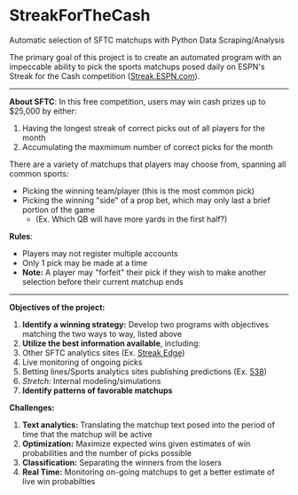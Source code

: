 # StreakForTheCash
Automatic selection of SFTC matchups with Python Data Scraping/Analysis

The primary goal of this project is to create an automated program with an impeccable ability to pick the sports matchups posed daily on ESPN's Streak for the Cash competition ([Streak.ESPN.com](https://www.streak.espn.com)).

- - - -

__About SFTC__:
In this free competition, users may win cash prizes up to $25,000 by either:

1. Having the longest streak of correct picks out of all players for the month
2. Accumulating the maxmimum number of correct picks for the month

There are a variety of matchups that players may choose from, spanning all common sports:
* Picking the winning team/player (this is the most common pick)
* Picking the winning "side" of a prop bet, which may only last a brief portion of the game
  * (Ex. Which QB will have more yards in the first half?)

__Rules__:
* Players may not register multiple accounts
* Only 1 pick may be made at a time
* __Note:__ A player may "forfeit" their pick if they wish to make another selection before their current matchup ends

- - - -
__Objectives of the project:__

1. __Identify a winning strategy:__ Develop two programs with objectives matching the two ways to way, listed above
2. __Utilize the best information available__, including:
  1. Other SFTC analytics sites (Ex. [Streak Edge](https://www.streakege.com))
  2. Live monitoring of ongoing picks
  3. Betting lines/Sports analytics sites publishing predictions (Ex. [538](http://fivethirtyeight.com/sports/))
  4. *Stretch*: Internal modeling/simulations
3. __Identify patterns of favorable matchups__

__Challenges:__

1. __Text analytics:__ Translating the matchup text posed into the period of time that the matchup will be active
2. __Optimization:__ Maximize expected wins given estimates of win probabilities and the number of picks possible
3. __Classification:__ Separating the winners from the losers
4. __Real Time:__ Monitoring on-going matchups to get a better estimate of live win probabilties

